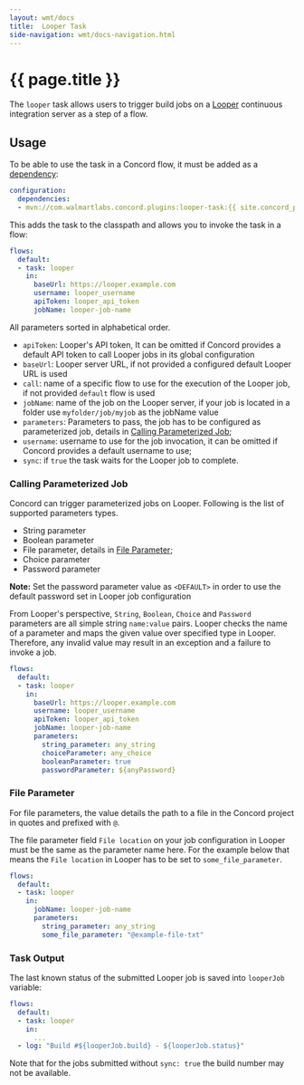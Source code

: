 ```yaml
---
layout: wmt/docs
title:  Looper Task
side-navigation: wmt/docs-navigation.html
---
```


# {{ page.title }}

The `looper` task allows users to trigger build jobs on a
[Looper](https://looper.walmart.com) continuous integration server as a step of
a flow.

<a name="usage"/>

## Usage

To be able to use the task in a Concord flow, it must be added as a
[dependency](../getting-started/concord-dsl.html#dependencies):

```yaml
configuration:
  dependencies:
  - mvn://com.walmartlabs.concord.plugins:looper-task:{{ site.concord_plugins_version }}
```

This adds the task to the classpath and allows you to invoke the task in a flow:

```yaml
flows:
  default:
  - task: looper
    in:
      baseUrl: https://looper.example.com
      username: looper_username
      apiToken: looper_api_token
      jobName: looper-job-name
```

All parameters sorted in alphabetical order.

- `apiToken`: Looper's API token, It can be omitted if Concord provides a
  default API token to call Looper jobs in its global configuration
- `baseUrl`: Looper server URL, if not provided a configured default Looper URL
  is used
- `call`: name of a specific flow to use for the execution of the Looper job, if
  not provided `default` flow is used
- `jobName`: name of the job on the Looper server, if your job is located in a folder
  use `myfolder/job/myjob` as the jobName value
- `parameters`: Parameters to pass, the job has to be configured as
  parameterized job, details in
  [Calling Parameterized Job](#calling-parameterized-job);
- `username`: username to use for the job invocation, it can be omitted if
  Concord provides a default username to use;
- `sync`: if `true` the task waits for the Looper job to complete.

### Calling Parameterized Job

Concord can trigger parameterized jobs on Looper. Following is the list of
supported parameters types.

- String parameter
- Boolean parameter
- File parameter, details in [File Parameter](#file-parameter);
- Choice parameter
- Password parameter

**Note:** Set the password parameter value as `<DEFAULT>` in order to use the
default password set in Looper job configuration

From Looper's perspective, `String`, `Boolean`, `Choice` and `Password`
parameters are all simple string `name:value` pairs. Looper checks the name of a
parameter and maps the given value over specified type in Looper. Therefore, any
invalid value may result in an exception and a failure to invoke a job.


```yaml
flows:
  default:
  - task: looper
    in:
      baseUrl: https://looper.example.com
      username: looper_username
      apiToken: looper_api_token
      jobName: looper-job-name
      parameters:
        string_parameter: any_string
        choiceParameter: any_choice
        booleanParameter: true
        passwordParameter: ${anyPassword}
```
### File Parameter

For file parameters, the value details the path to a file in the Concord
project in quotes and prefixed with `@`.

The file parameter field `File location` on your job configuration in Looper
must be the same as the parameter name here.  For the example below that means
the `File location` in Looper has to be set to `some_file_parameter`.

```yaml
flows:
  default:
  - task: looper
    in:
      jobName: looper-job-name
      parameters:
        string_parameter: any_string
        some_file_parameter: "@example-file-txt"
```

### Task Output

The last known status of the submitted Looper job is saved into `looperJob`
variable:

```yaml
flows:
  default:
  - task: looper
    in:
      ...
  - log: "Build #${looperJob.build} - ${looperJob.status}"
```

Note that for the jobs submitted without `sync: true` the build number may not
be available.
